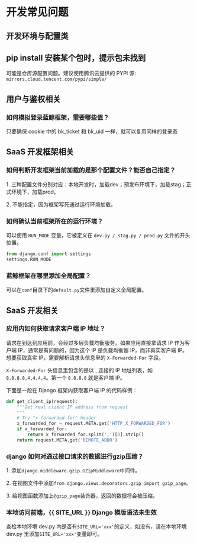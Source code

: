 # 开发常见问题

## 开发环境与配置类

## pip install 安装某个包时，提示包未找到
可能是仓库源配置问题。建议使用腾讯云提供的 PYPI 源: `mirrors.cloud.tencent.com/pypi/simple/`

## 用户与鉴权相关

### 如何模拟登录蓝鲸框架，需要哪些值？
只要确保 cookie 中的 bk_ticket 和 bk_uid 一样，就可以复用同样的登录态

## SaaS 开发框架相关

### 如何判断开发框架当前加载的是那个配置文件？能否自己指定？
1\. 三种配置文件分别对应：本地开发时，加载dev；预发布环境下，加载stag；正式环境下，加载prod。

2\. 不能指定，因为框架写死通过运行环境加载。

### 如何确认当前框架所在的运行环境？
可以使用 `RUN_MODE` 变量，它被定义在 `dev.py / stag.py / prod.py` 文件的开头位置。
```python
from django.conf import settings
settings.RUN_MODE
```

### 蓝鲸框架在哪里添加全局配置？
可以在`conf`目录下的`default.py`文件里添加自定义全局配置。

## SaaS 开发相关

### 应用内如何获取请求客户端 IP 地址？
请求在到达到应用前，会经过多层负载均衡服务。如果应用直接拿请求 IP 作为客户端 IP，通常是有问题的，因为这个 IP 是负载均衡器 IP，而非真实客户端 IP。想要获取真实 IP，需要解析请求头信息里的 `X-Forwarded-For` 字段。

`X-Forwarded-For` 头信息里包含的是以 , 连接的 IP 地址列表，如 `8.8.8.8,4,4,4,4`。第一个 `8.8.8.8` 就是客户端 IP。

下面是一段在 Django 框架内获取客户端 IP 的代码样例：
```python
def get_client_ip(request):
    """Get real client IP address from request
    """
    # Try "x-forwarded-for" header
    x_forwarded_for = request.META.get('HTTP_X_FORWARDED_FOR')
    if x_forwarded_for:
        return x_forwarded_for.split(',')[0].strip()
    return request.META.get('REMOTE_ADDR')
```

### django 如何对通过接口请求的数据进行gzip压缩？
1\. 添加`django.middleware.gzip.GZipMiddleware`中间件。

2\. 在视图文件中添加`from django.views.decorators.gzip import gzip_page`。

3\. 给视图函数添加上`@gzip_page`装饰器，返回的数据将会被压缩。

### 本地访问前端，{{ SITE_URL }} Django 模版语法未生效
查检本地环境 dev.py 内是否有`SITE_URL='xxx'`的定义，如没有，请在本地环境 dev.py 里添加`SITE_URL='xxx'`变量即可。
